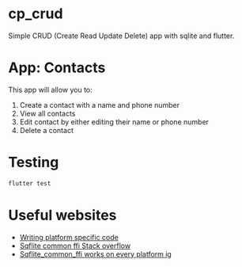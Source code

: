 # cp_crud

Simple CRUD (Create Read Update Delete) app with sqlite and flutter.

# App: Contacts

This app will allow you to:
1. Create a contact with a name and phone number
2. View all contacts
3. Edit contact by either editing their name or phone number
4. Delete a contact

# Testing
```sh
flutter test
```

# Useful websites
- [Writing platform specific code](https://docs.flutter.dev/platform-integration/platform-channels)
- [Sqflite common ffi Stack overflow](https://stackoverflow.com/questions/76158800/databasefactory-not-initialized-when-using-sqflite-in-flutter)
- [Sqflite_common_ffi works on every platform ig](https://pub.dev/packages/sqflite_common_ffi)